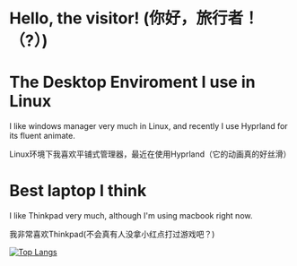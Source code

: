 

# Hello, the visitor! (你好，旅行者！（?）)


# The Desktop Enviroment I use in Linux
I like windows manager very much in Linux, and recently I use Hyprland for its fluent animate.

Linux环境下我喜欢平铺式管理器，最近在使用Hyprland（它的动画真的好丝滑）


# Best laptop I think
I like Thinkpad very much, although I'm using macbook right now.

我非常喜欢Thinkpad(不会真有人没拿小红点打过游戏吧？)


[![Top Langs](https://github-readme-stats.vercel.app/api/top-langs/?username=USBskycrafts)](https://github.com/anuraghazra/github-readme-stats) 


